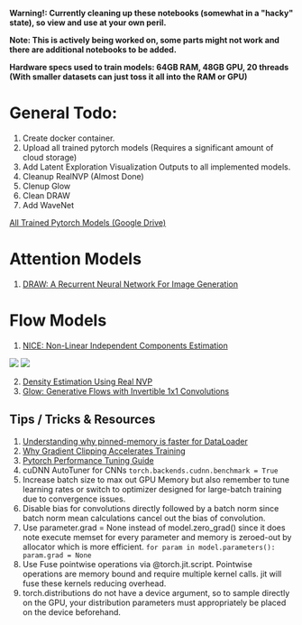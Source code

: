 **Warning!: Currently cleaning up these notebooks (somewhat in a "hacky" state), so view and use at your own peril.**

**Note: This is actively being worked on, some parts might not work and there are additional notebooks to be added.**

**Hardware specs used to train models: 64GB RAM, 48GB GPU, 20 threads (With smaller datasets can just toss it all into the RAM or GPU)**

# General Todo:
1. Create docker container.
2. Upload all trained pytorch models (Requires a significant amount of cloud storage)
3. Add Latent Exploration Visualization Outputs to all implemented models.
4. Cleanup RealNVP (Almost Done)
5. Clenup Glow
6. Clean DRAW
7. Add WaveNet


[All Trained Pytorch Models (Google Drive)](https://drive.google.com/drive/folders/1Uh4wO9dwKD3WlqFVZXUaTnG4v2MfeYpW?usp=sharing)

# Attention Models
1. [DRAW: A Recurrent Neural Network For Image Generation](https://arxiv.org/pdf/1502.04623.pdf)


# Flow Models
1. [NICE: Non-Linear Independent Components Estimation](https://arxiv.org/pdf/1410.8516.pdf)

![](images/NICE-MNIST.gif)
![](images/NICE-CIFAR10.gif)

2. [Density Estimation Using Real NVP](https://arxiv.org/pdf/1605.08803.pdf)
3. [Glow: Generative Flows with Invertible 1x1 Convolutions](https://arxiv.org/pdf/1807.03039.pdf)

## Tips / Tricks & Resources
1. [Understanding why pinned-memory is faster for DataLoader](https://leimao.github.io/blog/Page-Locked-Host-Memory-Data-Transfer/#:~:text=With%20paged%20memory%2C%20the%20specific,not%20communicate%20with%20hard%20drive.)
2. [Why Gradient Clipping Accelerates Training](https://openreview.net/pdf?id=BJgnXpVYwS)
3. [Pytorch Performance Tuning Guide](https://www.youtube.com/watch?v=9mS1fIYj1So)
4. cuDNN AutoTuner for CNNs
`torch.backends.cudnn.benchmark = True`
5. Increase batch size to max out GPU Memory but also remember to tune learning rates or switch to optimizer designed for large-batch training due to convergence issues.
6. Disable bias for convolutions directly followed by a batch norm since batch norm mean calculations cancel out the bias of convolution.
7. Use parameter.grad = None instead of model.zero_grad() since it does note execute memset for every parameter and memory is zeroed-out by allocator which is more efficient.
`for param in model.parameters():
    param.grad = None`
8. Use Fuse pointwise operations via @torch.jit.script. Pointwise operations are memory bound and require multiple kernel calls. jit will fuse these kernels reducing overhead.
9. torch.distributions do not have a device argument, so to sample directly on the GPU, your distribution parameters must appropriately be placed on the device beforehand.
